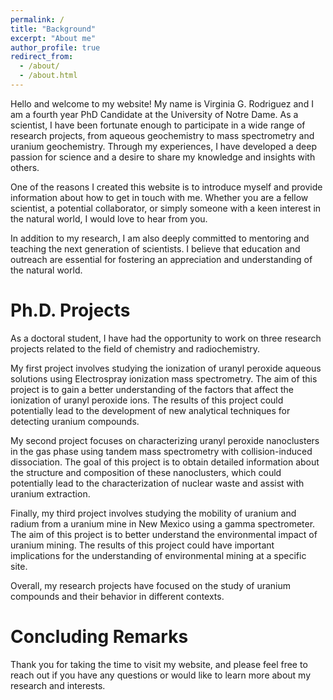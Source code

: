 ```yaml
---
permalink: /
title: "Background"
excerpt: "About me"
author_profile: true
redirect_from: 
  - /about/
  - /about.html
---
```


Hello and welcome to my website! My name is Virginia G. Rodriguez and I am a fourth year PhD Candidate at the University of Notre Dame. As a scientist, I have been fortunate enough to participate in a wide range of research projects, from aqueous geochemistry to mass spectrometry and uranium geochemistry. Through my experiences, I have developed a deep passion for science and a desire to share my knowledge and insights with others.

One of the reasons I created this website is to introduce myself and provide information about how to get in touch with me. Whether you are a fellow scientist, a potential collaborator, or simply someone with a keen interest in the natural world, I would love to hear from you.

In addition to my research, I am also deeply committed to mentoring and teaching the next generation of scientists. I believe that education and outreach are essential for fostering an appreciation and understanding of the natural world.

Ph.D. Projects
======

As a doctoral student, I have had the opportunity to work on three research projects related to the field of chemistry and radiochemistry. 

My first project involves studying the ionization of uranyl peroxide aqueous solutions using Electrospray ionization mass spectrometry. The aim of this project is to gain a better understanding of the factors that affect the ionization of uranyl peroxide ions. The results of this project could potentially lead to the development of new analytical techniques for detecting uranium compounds.

My second project focuses on characterizing uranyl peroxide nanoclusters in the gas phase using tandem mass spectrometry with collision-induced dissociation. The goal of this project is to obtain detailed information about the structure and composition of these nanoclusters, which could potentially lead to the characterization of nuclear waste and assist with uranium extraction.

Finally, my third project involves studying the mobility of uranium and radium from a uranium mine in New Mexico using a gamma spectrometer. The aim of this project is to better understand the environmental impact of uranium mining. The results of this project could have important implications for the understanding of environmental mining at a specific site.

Overall, my research projects have focused on the study of uranium compounds and their behavior in different contexts.

Concluding Remarks
======

Thank you for taking the time to visit my website, and please feel free to reach out if you have any questions or would like to learn more about my research and interests.
